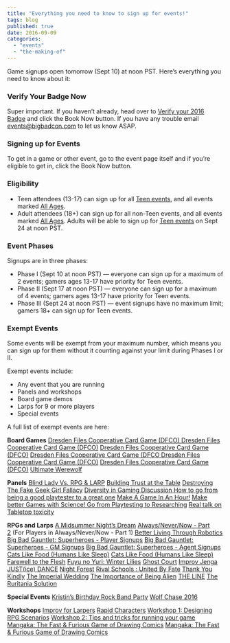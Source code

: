 ```yaml
---
title: "Everything you need to know to sign up for events!"
tags: blog
published: true
date: 2016-09-09
categories: 
  - "events"
  - "the-making-of"
---
```


Game signups open tomorrow (Sept 10) at noon PST. Here’s everything you need to know about it:

### Verify Your Badge Now

Super important. If you haven’t already, head over to [Verify your 2016 Badge](http://www.bigbadcon.com/events/verify-your-2016-big-bad-con-badge/) and click the Book Now button. If you have any trouble email [events@bigbadcon.com](mailto:events@bigbadcon.com) to let us know ASAP.

### Signing up for Events

To get in a game or other event, go to the event page itself and if you’re eligible to get in, click the Book Now button.

### Eligibility

- Teen attendees (13-17) can sign up for all [Teen events](http://www.bigbadcon.com/events/categories/teens/), and all events marked [All Ages](http://www.bigbadcon.com/events/tags/all-ages/).
- Adult attendees (18+) can sign up for all non-Teen events, and all events marked [All Ages](http://www.bigbadcon.com/events/tags/all-ages/). Adults will be able to sign up for [Teen events](http://www.bigbadcon.com/events/categories/teens/) on Sept 24 at noon PST.

### Event Phases

Signups are in three phases:

- Phase I (Sept 10 at noon PST) — everyone can sign up for a maximum of 2 events; gamers ages 13-17 have priority for Teen events.
- Phase II (Sept 17 at noon PST) — everyone can sign up for a maximum of 4 events; gamers ages 13-17 have priority for Teen events.
- Phase III (Sept 24 at noon PST) — event signups have no maximum limit; gamers 18+ can sign up for Teen events.

### Exempt Events

Some events will be exempt from your maximum number, which means you can sign up for them without it counting against your limit during Phases I or II.

Exempt events include:

- Any event that you are running
- Panels and workshops
- Board game demos
- Larps for 9 or more players
- Special events

A full list of exempt events are here:

**Board Games** [Dresden Files Cooperative Card Game (DFCO) Dresden Files Cooperative Card Game (DFCO)](http://www.bigbadcon.com/events/dresden-files-cooperative-card-game-dfco-2/) [Dresden Files Cooperative Card Game (DFCO)](http://www.bigbadcon.com/events/dresden-files-cooperative-card-game-dfco-3/) [Dresden Files Cooperative Card Game (DFCO Dresden Files Cooperative Card Game (DFCO)](http://www.bigbadcon.com/events/dresden-files-cooperative-card-game-dfco-5/) [Dresden Files Cooperative Card Game (DFCO)](http://www.bigbadcon.com/events/dresden-files-cooperative-card-game-dfco-6/) [Ultimate Werewolf](http://www.bigbadcon.com/events/ultimate-werewolf/)

**Panels** [Blind Lady Vs. RPG & LARP](http://www.bigbadcon.com/events/blind-lady-vs-rpg-larp/) [Building Trust at the Table](http://www.bigbadcon.com/events/building-trust-at-the-table/) [Destroying The Fake Geek Girl Fallacy](http://www.bigbadcon.com/events/destroying-the-fake-geek-girl-fallacy/) [Diversity in Gaming Discussion How to go from being a good playtester to a great one](http://www.bigbadcon.com/events/how-to-go-from-being-a-good-playtester-to-a-great-one/) [Make A Game In An Hour!](http://www.bigbadcon.com/events/make-a-game-in-an-hour/) [Make better Games with Science! Go from Playtesting to Researching](http://www.bigbadcon.com/events/make-better-games-with-science-go-from-playtesting-to-researching/) [Real talk on Tabletop toxicity](http://www.bigbadcon.com/events/real-talk-on-tabletop-toxicity/)

**RPGs and Larps** [A Midsummer Night’s Dream](http://www.bigbadcon.com/events/a-midsummer-nights-dream/) [Always/Never/Now - Part 2](http://www.bigbadcon.com/events/alwaysnevernow-part-2-3/) (For Players in Always/Never/Now - Part 1) [Better Living Through Robotics](http://www.bigbadcon.com/events/better-living-through-robotics/) [Big Bad Gauntlet: Superheroes - Player Signups](http://www.bigbadcon.com/events/big-bad-gauntlet-superheroes-player-signups/ "Big Bad Gauntlet: Superheroes - Player Signups") [](http://www.bigbadcon.com/events/better-living-through-robotics/) [Big Bad Gauntlet: Superheroes - GM Signups](http://www.bigbadcon.com/events/big-bad-gauntlet-superheroes-gm-signups/ "Big Bad Gauntlet: Superheroes - GM Signups") [](http://www.bigbadcon.com/events/better-living-through-robotics/) [Big Bad Gauntlet: Superheroes - Agent Signups](http://www.bigbadcon.com/events/big-bad-gauntlet-superheroes-agent-signups/ "Big Bad Gauntlet: Superheroes - Agent Signups") [](http://www.bigbadcon.com/events/better-living-through-robotics/) [Cats Like Food (Humans Like Sleep)](http://www.bigbadcon.com/events/cats-like-food-humans-like-sleep/) [Cats Like Food (Humans Like Sleep)](http://www.bigbadcon.com/events/cats-like-food-humans-like-sleep-2/) [Farewell to the Flesh](http://www.bigbadcon.com/events/farewell-to-the-flesh/) [Fuyu no Yuri: Winter Lilies](http://www.bigbadcon.com/events/fuyu-no-yuri-winter-lilies/) [Ghost Court](http://www.bigbadcon.com/events/ghost-court-2/) [Improv Jenga](http://www.bigbadcon.com/events/improv-jenga/) [](http://www.bigbadcon.com/events/ghost-court-2/) [JUST(ice) DANCE](http://www.bigbadcon.com/events/justice-dance/) [Night Forest](http://www.bigbadcon.com/events/night-forest/) [Rival Schools : United By Fate](http://www.bigbadcon.com/events/rival-schools-united-by-fate/) [Thank You Kindly](http://www.bigbadcon.com/events/thank-you-kindly-2/) [The Imperial Wedding](http://www.bigbadcon.com/events/the-imperial-wedding/) [The Importance of Being Alien](http://www.bigbadcon.com/events/the-importance-of-being-alien/) [THE LINE](http://www.bigbadcon.com/events/the-line/) [The Ruritania Solution](http://www.bigbadcon.com/events/the-ruritania-solution/)

**Special Events** [Kristin’s Birthday Rock Band Party](http://www.bigbadcon.com/events/kristins-birthday-rock-band-party/) [Wolf Chase 2016](http://www.bigbadcon.com/events/wolf-chase-2016/)

**Workshops** [Improv for Larpers](http://www.bigbadcon.com/events/improv-for-larpers/) [Rapid Characters](http://www.bigbadcon.com/events/rapid-characters/) [Workshop 1: Designing RPG Scenarios](http://www.bigbadcon.com/events/workshop-1-designing-rpg-scenarios/) [Workshop 2: Tips and tricks for running your game](http://www.bigbadcon.com/events/workshop-2-tips-and-tricks-for-running-your-game/) [Mangaka: The Fast & Furious Game of Drawing Comics](http://www.bigbadcon.com/events/mangaka-the-fast-furious-game-of-drawing-comics/) [Mangaka: The Fast & Furious Game of Drawing Comics](http://www.bigbadcon.com/events/mangaka-the-fast-furious-game-of-drawing-comics-2/)
